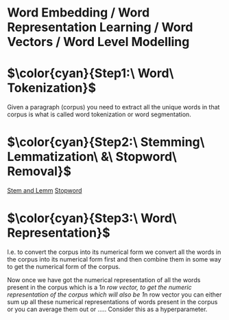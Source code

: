 # Word Embedding / Word Representation Learning / Word Vectors / Word Level Modelling

# $\color{cyan}{Step1:\ Word\ Tokenization}$
Given a paragraph (corpus) you need to extract all the unique words in that corpus is what is called word tokenization or word segmentation.

# $\color{cyan}{Step2:\ Stemming\ Lemmatization\ &\ Stopword\ Removal\}$
[Stem and Lemm](https://github.com/khetansarvesh/NLP/blob/main/Preprocessing/Stemming_Lemmetization.ipynb)
[Stopword](https://github.com/khetansarvesh/NLP/blob/main/Preprocessing/Stopwords.ipynb)

# $\color{cyan}{Step3:\ Word\ Representation}$
I.e. to convert the corpus into its numerical form we convert all the words in the corpus into its numerical form first and then combine them in some way to get the numerical form of the corpus. 

Now once we have got the numerical representation of all the words present in the corpus which is a 1*n row vector, to get the numeric representation of the corpus which will also be 1*n row vector you can either sum up all these numerical representations of words present in the corpus or you can average them out or ….. Consider this as a hyperparameter.
